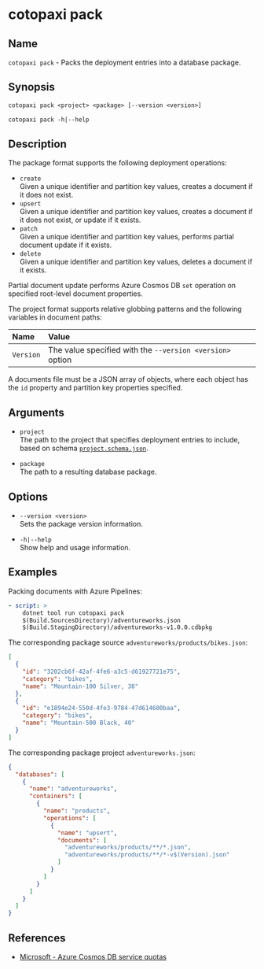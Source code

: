 # cotopaxi pack

<p />

## Name

<p />

`cotopaxi pack` - Packs the deployment entries into a database package.

<p />

## Synopsis

<p />

```txt
cotopaxi pack <project> <package> [--version <version>]

cotopaxi pack -h|--help
```

<p />

## Description

<p />

The package format supports the following deployment operations:

<p />

- `create`  
Given a unique identifier and partition key values, creates a document if it does not exist.
- `upsert`  
Given a unique identifier and partition key values, creates a document if it does not exist, or update if it exists.
- `patch`  
Given a unique identifier and partition key values, performs partial document update if it exists.
- `delete`  
Given a unique identifier and partition key values, deletes a document if it exists.

<p />

Partial document update performs Azure Cosmos DB `set` operation on specified root-level document properties.

<p />

The project format supports relative globbing patterns and the following variables in document paths:

<p />

| Name | Value |
|:- |:- |
| `Version` | The value specified with the `--version <version>` option |

<p />

A documents file must be a JSON array of objects, where each object has the `id` property and partition key properties specified.

<p />

## Arguments

<p />

- `project`  
The path to the project that specifies deployment entries to include, based on schema [`project.schema.json`](https://alexanderkozlenko.github.io/cotopaxi/schemas/project.schema.json).

<p />

- `package`  
The path to a resulting database package.

<p />

## Options

<p />

- `--version <version>`  
Sets the package version information.

<p />

- `-h|--help`  
Show help and usage information.

<p />

## Examples

<p />

Packing documents with Azure Pipelines:

<p />

```yaml
- script: >
    dotnet tool run cotopaxi pack
    $(Build.SourcesDirectory)/adventureworks.json
    $(Build.StagingDirectory)/adventureworks-v1.0.0.cdbpkg
```

<p />

The corresponding package source `adventureworks/products/bikes.json`:

<p />

```json
[
  {
    "id": "3202cb6f-42af-4fe6-a3c5-d61927721e75",
    "category": "bikes",
    "name": "Mountain-100 Silver, 38"
  },
  {
    "id": "e1894e24-550d-4fe3-9784-47d614600baa",
    "category": "bikes",
    "name": "Mountain-500 Black, 40"
  }
]
```

<p />

The corresponding package project `adventureworks.json`:

<p />

```json
{
  "databases": [
    {
      "name": "adventureworks",
      "containers": [
        {
          "name": "products",
          "operations": [
            {
              "name": "upsert",
              "documents": [
                "adventureworks/products/**/*.json",
                "adventureworks/products/**/*-v$(Version).json"
              ]
            }
          ]
        }
      ]
    }
  ]
}
```

<p />

## References

<p />

- [Microsoft - Azure Cosmos DB service quotas](https://learn.microsoft.com/en-us/azure/cosmos-db/concepts-limits)
